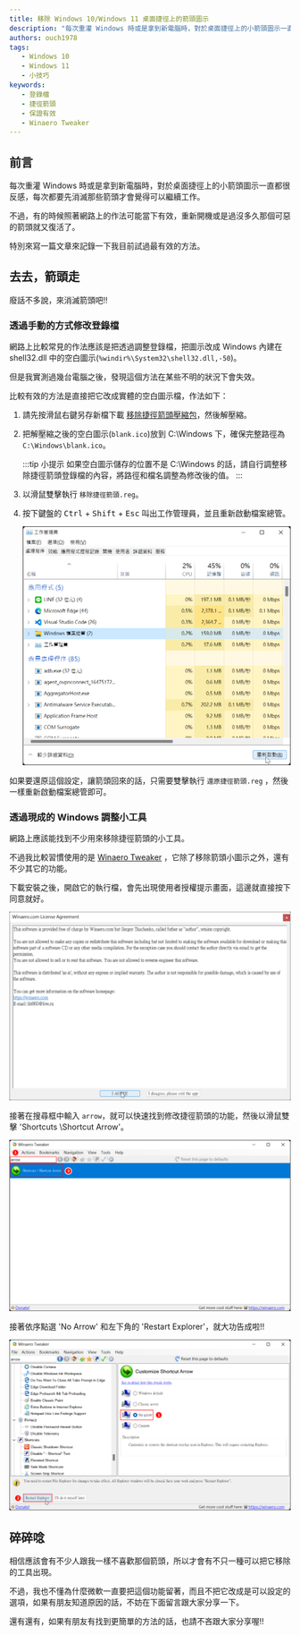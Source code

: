 ```yaml
---
title: 移除 Windows 10/Windows 11 桌面捷徑上的箭頭圖示 
description: "每次重灌 Windows 時或是拿到新電腦時，對於桌面捷徑上的小箭頭圖示一直都很反感，每次都要先消滅那些箭頭才會覺得可以繼續工作。不過，有的時候照著網路上的作法可能當下有效，重新開機或是過沒多久那個可惡的箭頭就又復活了。特別來寫一篇文章來記錄一下我目前試過最有效的方法。"
authors: ouch1978
tags: 
   - Windows 10
   - Windows 11
   - 小技巧
keywords: 
   - 登錄檔
   - 捷徑箭頭
   - 保證有效
   - Winaero Tweaker
---
```


## 前言

每次重灌 Windows 時或是拿到新電腦時，對於桌面捷徑上的小箭頭圖示一直都很反感，每次都要先消滅那些箭頭才會覺得可以繼續工作。

不過，有的時候照著網路上的作法可能當下有效，重新開機或是過沒多久那個可惡的箭頭就又復活了。

特別來寫一篇文章來記錄一下我目前試過最有效的方法。

<!--truncate-->

## 去去，箭頭走

廢話不多說，來消滅箭頭吧!!

### 透過手動的方式修改登錄檔

網路上比較常見的作法應該是把透過調整登錄檔，把圖示改成 Windows 內建在 shell32.dll 中的空白圖示(`%windir%\System32\shell32.dll,-50`)。

但是我實測過幾台電腦之後，發現這個方法在某些不明的狀況下會失效。

比較有效的方法是直接把它改成實體的空白圖示檔，作法如下：

1. 請先按滑鼠右鍵另存新檔下載 [移除捷徑箭頭壓縮包](移除捷徑箭頭.zip "移除捷徑箭頭壓縮包")，然後解壓縮。

2. 把解壓縮之後的空白圖示(`blank.ico`)放到 C:\Windows 下，確保完整路徑為 `C:\Windows\blank.ico`。

   :::tip 小提示
   如果空白圖示儲存的位置不是 C:\Windows 的話，請自行調整移除捷徑箭頭登錄檔的內容，將路徑和檔名調整為修改後的值。
   :::

3. 以滑鼠雙擊執行 `移除捷徑箭頭.reg`。

4. 按下鍵盤的 <kbd>Ctrl</kbd> + <kbd>Shift</kbd> + <kbd>Esc</kbd> 叫出工作管理員，並且重新啟動檔案總管。

   ![重啟檔案總管](restart-windows-file-explorer.png "重啟檔案總管")

如果要還原這個設定，讓箭頭回來的話，只需要雙擊執行 `還原捷徑箭頭.reg` ，然後一樣重新啟動檔案總管即可。

### 透過現成的 Windows 調整小工具

網路上應該能找到不少用來移除捷徑箭頭的小工具。

不過我比較習慣使用的是 [Winaero Tweaker](https://winaerotweaker.com/download/ "下載 Winaero Tweaker") ，它除了移除箭頭小圖示之外，還有不少其它的功能。

下載安裝之後，開啟它的執行檔，會先出現使用者授權提示畫面，這邊就直接按下同意就好。

![同意授權](agree-winaero-tweaker-eula.png "同意授權")

接著在搜尋框中輸入 `arrow`，就可以快速找到修改捷徑箭頭的功能，然後以滑鼠雙擊 'Shortcuts \Shortcut Arrow'。

![在搜尋框輸入 arrow 來快速找到修改捷徑箭頭的功能](enter-arrow-to-find-change-shortcut-arrow-function.png "在搜尋框輸入 arrow 來快速找到修改捷徑箭頭的功能")

接著依序點選 'No Arrow' 和左下角的 'Restart Explorer'，就大功告成啦!!

![依序點選 No Arrow 和左下角的 Restart Explorer](select-no-arrow-and-click-restart-explorer.png "依序點選 No Arrow 和左下角的 Restart Explorer")

## 碎碎唸

相信應該會有不少人跟我一樣不喜歡那個箭頭，所以才會有不只一種可以把它移除的工具出現。

不過，我也不懂為什麼微軟一直要把這個功能留著，而且不把它改成是可以設定的選項，如果有朋友知道原因的話，不妨在下面留言跟大家分享一下。

還有還有，如果有朋友有找到更簡單的方法的話，也請不吝跟大家分享喔!!
